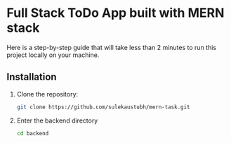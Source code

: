 # Full Stack ToDo App built with MERN stack

Here is a step-by-step guide that will take less than 2 minutes to run this project locally on your machine.

## Installation

1. Clone the repository:

   ```sh
   git clone https://github.com/sulekaustubh/mern-task.git

   ```

2. Enter the backend directory
   ```sh
   cd backend
   ```
